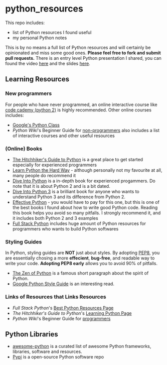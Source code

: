 # python_resources

This repo includes:
- list of Python resources I found useful
- my personal Python notes 

This is by no means a full list of Python resources and will certainly be opinionated and miss some good ones. **Please feel free to fork and submit pull requests.**
There is an entry level Python presentation I shared, you can found the video [here](http://www.bittiger.io/videos/ZHyZrrv7KHKxNkgvZ/2EkqDyjCYc5x8WPfW) and the slides [here](https://docs.google.com/presentation/d/1o9cuotNB9qWfOJiG94qDlwZNN1D3kD2SuGgHX6b2_Gg/edit?usp=sharing).


## Learning Resources

### New programmers
For people who have never programmed, an online interactive course like [code cademy (python 2)](https://www.codecademy.com/learn/python) is highly recommended. Other online courses includes:
- [Google's Python Class](https://developers.google.com/edu/python/)
- *Python Wiki*'s Beginner Guide for [non-programmers](https://wiki.python.org/moin/BeginnersGuide/NonProgrammers) also includes a list of interactive courses and other useful resources

### (Online) Books
- [The Hitchhiker's Guide to Python](docs.python-guide.org) is a great place to get started especially for experienced programmers
- [Learn Python the Hard Way](http://learnpythonthehardway.org/book/) - although personally not my favourite at all,  many people do recommend it
- [Dive Into Python](http://www.diveintopython.net/) is a in-depth book for experienced progammers. Do note that it is about Python 2 and is a bit dated.
- [Dive Into Python 3](http://www.diveintopython3.net/) is a brilliant book for anyone who wants to understand Python 3 and its difference from Python 2. 
- [Effective Python](http://www.effectivepython.com/) - you would have to pay for this one, but this is one of the best books I found about how to write good Python code. Reading this book helps you avoid so many pitfalls. I strongly recommend it, and it includes both Python 2 and 3 examples
- [Full Stack Python](http://www.fullstackpython.com/) includes huge amount of Python resources for programmers who wants to build Python softwares

### Styling Guides
In Python, styling guides are **NOT** just about styles. By adopting [PEP8](https://www.python.org/dev/peps/pep-0008/), you are essentially chosing a more **effecient**, **bug-free**, and readable way to write your code. **Adopting PEP8 early** allows you to avoid 90% of pitfalls. 

- [The Zen of Python](https://www.python.org/dev/peps/pep-0020/) is a famous short paragraph about the spirit of Python. 
- [Google Python Style Guide](https://google.github.io/styleguide/pyguide.html) is an interesting read.

### Links of Resources that Links Resources

- *Full Stack Python*'s [Best Python Resources Page](https://www.fullstackpython.com/best-python-resources.html)
- *The Hitchhiker's Guide to Python*'s [Learning Python Page](http://docs.python-guide.org/en/latest/intro/learning/)
- *Python Wiki*'s Beginner Guide for [programmers](https://wiki.python.org/moin/BeginnersGuide/Programmers)


## Python Libraries
- [awesome-python](https://github.com/vinta/awesome-python) is a curated list of awesome Python frameworks, libraries, software and resources.
- [Pypi](https://pypi.python.org/pypi) is a open-source Python software repo

